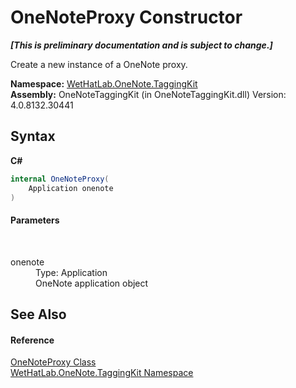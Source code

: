 # OneNoteProxy Constructor 
 _**\[This is preliminary documentation and is subject to change.\]**_

Create a new instance of a OneNote proxy.

**Namespace:**&nbsp;<a href="4e00c8ac-fc03-0e6d-d2fd-b2c7565a9aa0.md">WetHatLab.OneNote.TaggingKit</a><br />**Assembly:**&nbsp;OneNoteTaggingKit (in OneNoteTaggingKit.dll) Version: 4.0.8132.30441

## Syntax

**C#**<br />
``` C#
internal OneNoteProxy(
	Application onenote
)
```


#### Parameters
&nbsp;<dl><dt>onenote</dt><dd>Type: Application<br />OneNote application object</dd></dl>

## See Also


#### Reference
<a href="a46a793f-b110-250f-657a-ecb64aa3bbf7.md">OneNoteProxy Class</a><br /><a href="4e00c8ac-fc03-0e6d-d2fd-b2c7565a9aa0.md">WetHatLab.OneNote.TaggingKit Namespace</a><br />